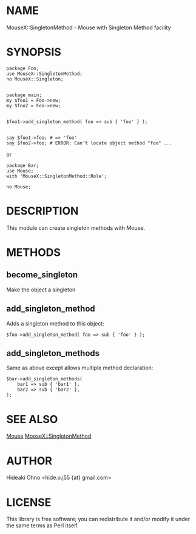 # NAME

MouseX::SingletonMethod - Mouse with Singleton Method facility



# SYNOPSIS

    package Foo;
    use MouseX::SingletonMethod;
    no MouseX::Singleton;
    

    package main;
    my $foo1 = Foo->new;
    my $foo2 = Foo->new;
    

    $foo1->add_singleton_method( foo => sub { 'foo' } );
    

    say $foo1->foo; # => 'foo'
    say $foo2->foo; # ERROR: Can't locate object method "foo" ...

or

    package Bar;
    use Mouse;
    with 'MouseX::SingletonMethod::Role';

    no Mouse;

# DESCRIPTION

This module can create singleton methods with Mouse.

# METHODS

## become\_singleton

Make the object a singleton

## add\_singleton\_method

Adds a singleton method to this object:

    $foo->add_singleton_method( foo => sub { 'foo' } );

## add\_singleton\_methods

Same as above except allows multiple method declaration:

    $bar->add_singleton_methods(
        bar1 => sub { 'bar1' },
        bar2 => sub { 'bar2' },
    );

# SEE ALSO

[Mouse](http://search.cpan.org/perldoc?Mouse)
[MooseX::SingletonMethod](http://search.cpan.org/perldoc?MooseX::SingletonMethod)

# AUTHOR

Hideaki Ohno <hide.o.j55 {at} gmail.com>

# LICENSE

This library is free software; you can redistribute it and/or modify
it under the same terms as Perl itself.
